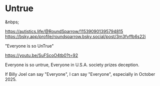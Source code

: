 # Untrue

&nbps;

https://autistics.life/@RoundSparrow/115390901395794815       
https://bsky.app/profile/roundsparrow.bsky.social/post/3m3fvffb6s22i

"Everyone is so UnTrue"

https://youtu.be/SuFScoO4tb0?t=92

Everyone is so untrue, Everyone in U.S.A. society prizes deception. 

If Billy Joel can say "Everyone", I can say "Everyone", especially in October 2025.


